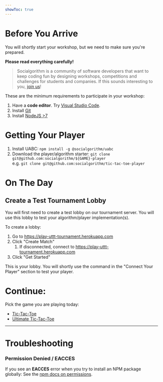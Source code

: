 ```yaml
---
showToc: true
---
```


# Before You Arrive

You will shortly start your workshop, but we need to make sure you're prepared.

**Please read everything carefully!**

> Socialgorithm is a community of software developers that want to keep coding fun by designing workshops, competitions and challenges for students and companies. If this sounds interesting to you, [join us](https://socialgorithm.org/team/)!

These are the minimum requirements to participate in your workshop:

1. Have a **code editor**. Try [Visual Studio Code](https://code.visualstudio.com/).
1. Install [Git](https://git-scm.com/downloads)
1. Install [NodeJS >7](https://nodejs.org/en/download/current/)

# Getting Your Player
1. Install UABC: `npm install -g @socialgorithm/uabc`
1. Download the player/algorithm starter: `git clone git@github.com:socialgorithm/${GAME}-player`  
e.g. `git clone git@github.com:socialgorithm/tic-tac-toe-player`

# On The Day

## Create a Test Tournament Lobby

You will first need to create a test lobby on our tournament server. You will use this lobby to test your algorithm/player implementation(s).

To create a lobby:

1. Go to https://play-uttt-tournament.herokuapp.com
1. Click "Create Match"
    1. If disconnected, connect to https://play-uttt-tournament.herokuapp.com
1. Click "Get Started"

This is your lobby. You will shortly use the command in the "Connect Your Player" section to test your player.

# Continue: 

Pick the game you are playing today:

* [Tic-Tac-Toe](./tic-tac-toe.md)
* [Ultimate Tic-Tac-Toe](./ultimate-tic-tac-toe/start.md)

-----

# Troubleshooting

### Permission Denied / EACCES

If you see an **EACCES** error when you try to install an NPM package globally: See the [npm docs on permissions](https://docs.npmjs.com/getting-started/fixing-npm-permissions).

